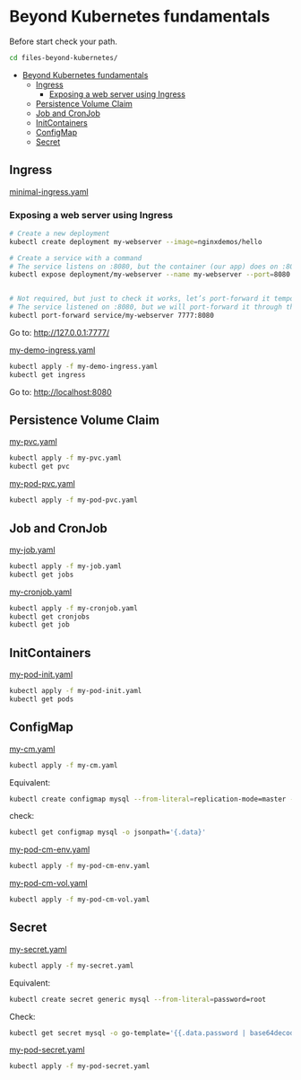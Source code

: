 # Beyond Kubernetes fundamentals

Before start check your path.

```bash
cd files-beyond-kubernetes/
```
<!-- TOC -->

- [Beyond Kubernetes fundamentals](#beyond-kubernetes-fundamentals)
  - [Ingress](#ingress)
    - [Exposing a web server using Ingress](#exposing-a-web-server-using-ingress)
  - [Persistence Volume Claim](#persistence-volume-claim)
  - [Job and CronJob](#job-and-cronjob)
  - [InitContainers](#initcontainers)
  - [ConfigMap](#configmap)
  - [Secret](#secret)

<!-- /TOC -->

## Ingress

[minimal-ingress.yaml](./minimal-ingress.yaml)

### Exposing a web server using Ingress

```bash
# Create a new deployment
kubectl create deployment my-webserver --image=nginxdemos/hello

# Create a service with a command
# The service listens on :8080, but the container (our app) does on :80
kubectl expose deployment/my-webserver --name my-webserver --port=8080 --target-port=80


# Not required, but just to check it works, let’s port-forward it temporarily
# The service listened on :8080, but we will port-forward it through the :7777
kubectl port-forward service/my-webserver 7777:8080
```

Go to: <http://127.0.0.1:7777/>

[my-demo-ingress.yaml](./my-demo-ingress.yaml)

```bash
kubectl apply -f my-demo-ingress.yaml
kubectl get ingress
```

Go to: <http://localhost:8080>

## Persistence Volume Claim

[my-pvc.yaml](./my-pvc.yaml)

```bash
kubectl apply -f my-pvc.yaml
kubectl get pvc
```

[my-pod-pvc.yaml](./my-pod-pvc.yaml)

```bash
kubectl apply -f my-pod-pvc.yaml
```

## Job and CronJob

[my-job.yaml](./my-job.yaml)

```bash
kubectl apply -f my-job.yaml
kubectl get jobs
```

[my-cronjob.yaml](./my-cronjob.yaml)

```bash
kubectl apply -f my-cronjob.yaml
kubectl get cronjobs
kubectl get job
```

## InitContainers

[my-pod-init.yaml](./my-pod-init.yaml)

```bash
kubectl apply -f my-pod-init.yaml
kubectl get pods
```

## ConfigMap

[my-cm.yaml](./my-cm.yaml)

```bash
kubectl apply -f my-cm.yaml
```

Equivalent:

```bash
kubectl create configmap mysql --from-literal=replication-mode=master --from-literal=replication-user=master
```

check:

```bash
kubectl get configmap mysql -o jsonpath='{.data}'
```

[my-pod-cm-env.yaml](./my-pod-cm-env.yaml)

``` bash
kubectl apply -f my-pod-cm-env.yaml
```

[my-pod-cm-vol.yaml](./my-pod-cm-vol.yaml)

```bash
kubectl apply -f my-pod-cm-vol.yaml
```

## Secret

[my-secret.yaml](./my-secret.yaml)

```bash
kubectl apply -f my-secret.yaml
```

Equivalent:

```bash
kubectl create secret generic mysql --from-literal=password=root
```

Check:

```bash
kubectl get secret mysql -o go-template='{{.data.password | base64decode}}'
```

[my-pod-secret.yaml](./my-pod-secret.yaml)

```bash
kubectl apply -f my-pod-secret.yaml
```
